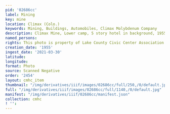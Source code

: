 ```yaml
---
pid: '02686cc'
label: Mining
key: mine
location: Climax (Colo.)
keywords: Mining, Buildings, Automobiles, Climax Molybdenum Company
description: Climax Mine, Lower camp, 5 story hotel in background, 1955
named_persons: 
rights: This photo is property of Lake County Civic Center Association.
creation_date: '1955'
ingest_date: '2021-03-30'
latitude: 
longitude: 
format: Photo
source: Scanned Negative
order: '2454'
layout: cmhc_item
thumbnail: "/img/derivatives/iiif/images/02686cc/full/250,/0/default.jpg"
full: "/img/derivatives/iiif/images/02686cc/full/1140,/0/default.jpg"
manifest: "/img/derivatives/iiif/02686cc/manifest.json"
collection: cmhc
! '': 
---
```

